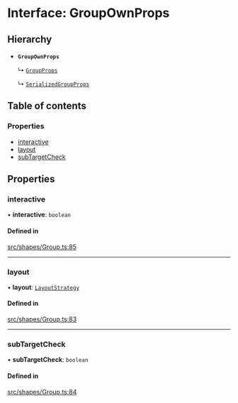 # Interface: GroupOwnProps

## Hierarchy

- **`GroupOwnProps`**

  ↳ [`GroupProps`](GroupProps.md)

  ↳ [`SerializedGroupProps`](SerializedGroupProps.md)

## Table of contents

### Properties

- [interactive](GroupOwnProps.md#interactive)
- [layout](GroupOwnProps.md#layout)
- [subTargetCheck](GroupOwnProps.md#subtargetcheck)

## Properties

### interactive

• **interactive**: `boolean`

#### Defined in

[src/shapes/Group.ts:85](https://github.com/fabricjs/fabric.js/blob/a4453620e/src/shapes/Group.ts#L85)

___

### layout

• **layout**: [`LayoutStrategy`](../modules.md#layoutstrategy)

#### Defined in

[src/shapes/Group.ts:83](https://github.com/fabricjs/fabric.js/blob/a4453620e/src/shapes/Group.ts#L83)

___

### subTargetCheck

• **subTargetCheck**: `boolean`

#### Defined in

[src/shapes/Group.ts:84](https://github.com/fabricjs/fabric.js/blob/a4453620e/src/shapes/Group.ts#L84)
